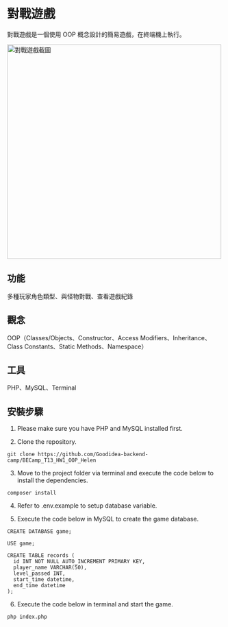 # 對戰遊戲
對戰遊戲是一個使用 OOP 概念設計的簡易遊戲，在終端機上執行。

<img width="500" alt="對戰遊戲截圖" src="https://github.com/user-attachments/assets/92d6887a-8dd5-4ac6-9bc5-6bafb2cd49a1">

## 功能
多種玩家角色類型、與怪物對戰、查看遊戲紀錄

## 觀念
OOP（Classes/Objects、Constructor、Access Modifiers、Inheritance、Class Constants、Static Methods、Namespace）

## 工具
PHP、MySQL、Terminal

## 安裝步驟

1. Please make sure you have PHP and MySQL installed first.

2. Clone the repository.

```
git clone https://github.com/Goodidea-backend-camp/BECamp_T13_HW1_OOP_Helen
```

3. Move to the project folder via terminal and execute the code below to install the dependencies.

```
composer install
```
4. Refer to .env.example to setup database variable.

5. Execute the code below in MySQL to create the game database.

```
CREATE DATABASE game;
```
```
USE game;
```
```
CREATE TABLE records (
  id INT NOT NULL AUTO_INCREMENT PRIMARY KEY,
  player_name VARCHAR(50),
  level_passed INT,
  start_time datetime,
  end_time datetime
);
```

6. Execute the code below in terminal and start the game.

```
php index.php
```
